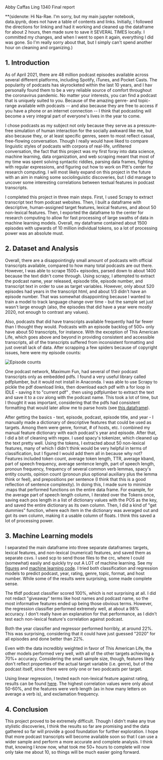 Abby Caffas
Ling 1340
Final report


**(sidenote:  Hi Na-Rae. I'm sorry, but my main jupyter notebook, data.ipynb, does not have a table of contents and links.  Initially, I followed the directions for linking and had it working and cleaned up the dataframe for about 2 hours, then made sure to save it SEVERAL TIMES locally.  I committed my changes, and when I went to open it again, everything I did was gone.  So I'm really sorry about that, but I simply can't spend another hour on cleaning and organizing.)

## 1.  Introduction

As of April 2021, there are 48 million podcast episodes available across several different platforms, including Spotify, iTunes, and Pocket Casts.  The popularity of podcasts has skyrocketed within the last 10 years, and I hav personally found them to be a very reliable source of comfort throughout the coronavirus pandemic.  No matter your interests, you can find a podcast that is uniquely suited to you.  Because of the amazing genre- and topic-range available with podcasts -- and also because they are free to access if you have a phone or an internet connection -- I think that podcasting will become a very integral part of everyone's lives in the year to come.

I chose podcasts as my subject not only because they serve as a pressure-free simulation of human interaction for the socially awkward like me, but also because they, or at least specific genres, seem to most reflect casual, free-flowing conversation.  Though I really would have liked to compare linguistic styles of podcasts with corpora of real-life, unfiltered conversation, the fact that this project was my first foray into data science, machine learning, data organization, and web scraping meant that most of my time was spent solving syntactic riddles, parsing data frames, fighting with regular expressions, and figuring out how to work on Pitt's center for research computing.  I will most likely expand on this project in the future with an aim in making some sociolinguistic discoveries, but I did manage to uncover some interesting correlations between textual features in podcast transcripts.

I completed this project in three main steps.  First, I used Scrapy to extract transcript text from podcast websites.  Then, I built a dataframe with descriptive, human-assigned target features, lexical features, and about 50 non-lexical features.  Then, I exported the dataframe to the center for research computing to allow for fast processing of large swaths of data in machine learning models.  Overall, my dataframe contained about 1500 episodes with upwards of 10 million individual tokens, so a lot of processing power was an absolute must.

## 2.  Dataset and Analysis

Overall, there are a disappointingly small amount of podcasts with official transcripts available, compared to how many total podcasts are out there.  However, I was able to scrape 1500+ episodes, parsed down to about 1400 because the text didn't come through.  Using scrapy, I attempted to extract the podcast name, year released, episode title, episode number, and transcript text in order to use as target variables.  However, only about 520 episodes had years in the transcript html, and about 1/3 didn't have an episode number.  That was somewhat disappointing because I wanted to train a model to track language change over time - but the sample set just wasn't large enough (also, the episodes that did have a year were mostly 2020, not enough to contrast any values).  

Also, podcasts that did have transcripts available frequently had far fewer than I thought they would.  Podcasts with an episode backlog of 500+ only have about 50 transcripts, for instance.  With the exception of This American Life, which goes above and beyond in providing consistent and accessible transcripts, all of the transcripts suffered from inconsistent formatting and just overall lack of data.  After scrapping a few spiders because of copyright issues, here were my episode counts:

![Episode counts](Figures/episode_counts.png)


One podcast network, Maximum Fun, had several of their podcast transcripts only as embedded pdfs.  I found a very useful library called pdfplumber, but it would not install in Anaconda.  I was able to use Scrapy to pickle the pdf download links, then download each pdf with a for loop in IDLE - saving it to "current pdf" , then using pdfplumber to extract the text and save it to a csv along with the podcast name.  This took a lot of time, but I thought it was important, considering that the pdfs had consistent formatting that would later allow me to parse hosts (see [this dataframe](https://github.com/Data-Science-for-Linguists-2021/Linguistic-Styles-of-Podcasts/blob/main/mcelroy_podcasts.ipynb)).  

After getting the basics - text, episode, podcast, episode title, and year - I manually made a dictionary of descriptive features that could be used as targets.  Among them were genre, format, # of hosts, etc.  I combined my manual feature dictionary with each podcast's year and episode.  After that, I did a bit of cleaning with regex.  I used spacy's tokenizer, which cleaned up the text pretty well.  Using the tokens, I extracted about 50 non-lexical features, many of which I didn't think would be very helpful in terms of classification, but I figured I would add them all in because why not?  Features included token count, average token length, TTR, average kband, part of speech frequency, average sentence length, part of speech length, pronoun frequency, frequency of several common verb lemmas, spacy's entity counts, opinion count (pronoun plus optional auxiliary plus the lemma think or feel), and prepositions per sentence (I think that this is a good reflection of sentence complexity).  In doing this, I made sure to minimize .maps that performed functions on the entire data frame.  For example, for the average part of speech length column, I iterated over the Tokens once, saving each pos length in a list of dictionary values with the POS as the key, and saved the entire dictionary as its own column.  Then, I did a kind of "get dummies" function, where each item in the dictionary was averaged out and got its own column, making it a usable column of floats.  I think this saved a lot of processing power.

## 3.  Machine Learning models

I separated the main dataframe into three separate dataframes: targets, lexical features, and non-lexical (numerical) features, and saved them as separate csvs.  I used scp to send those files to the crc, where I could (somewhat) easily and quickly try out A LOT of machine learning.  See my [figures](https://github.com/Data-Science-for-Linguists-2021/Linguistic-Styles-of-Podcasts/tree/main/Figures) and [machine learning code](https://github.com/Data-Science-for-Linguists-2021/Linguistic-Styles-of-Podcasts/tree/main/Machine%20Learning).  I tried both classification and regression models to predict podcast, year, rating, genre, topic, format, and host number.  While some of the results were surprising, some made complete sense.

The tfidf podcast classifier scored 100%, which is not surprising at all.  I did not redact "giveaway" terms like host names and podcast name, so the most informative features ended up being those obvious terms.  However, the regression classifier performed extremely well, at about a 98% accuracy.  I don't really have an explanation for that performance, as I didn't test each non-lexical feature's correlation against podcast.  

Both the year classifier and regressor performed horribly, at around 22%.  This was surprising, considering that it could have just guessed "2020" for all episodes and done better than 22%.  

Even with the data incredibly weighted in favor of This American Life, the other models performed very well, with all of the other targets achieving a 70%+ accuracy.  Considering the small sample size, though, features likely don't reflect properties of the actual target variable (i.e. genre), but of the podcast itself, since there were only one or two podcasts per target.  

Using linear regression, I tested each non-lexical feature against rating, results can be found [here](https://github.com/Data-Science-for-Linguists-2021/Linguistic-Styles-of-Podcasts/tree/main/Figures/non-lexical_features/rating_correlation).  The highest correlation values were only about 50-60%, and the features were verb length (as in how many letters on average a verb is), and exclamation frequency.  

## 4. Conclusion

This project proved to be extremely difficult.  Though I didn't make any true stylistic discoveries, I think the results so far are promising and the data gathered so far will provide a good foundation for further exploration.  I hope that more podcast transcripts will become available soon so that I can use a wider sample and perform a more accurate and complete analysis.  I think that, knowing I know now, what took me 50+ hours to complete will now only take me about 10, so things will be much easier going forward.  


